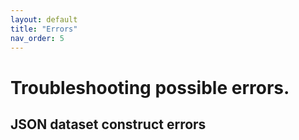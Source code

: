 ```yaml
---
layout: default
title: "Errors"
nav_order: 5
---
```


# Troubleshooting possible errors.

## JSON dataset construct errors
